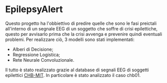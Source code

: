 # EpilepsyAlert
Questo progetto ha l'obbiettivo di predire quelle che sono le fasi preictali all'interno di un segnale EEG di un soggetto che soffre di crisi epilettiche, questo per avvisarlo prima che la crisi avvenga e prevenire quindi eventuali problemi. Per realizzare ciò, 3 modelli sono stati implementati:
- Alberi di Decisione;
- Regressione Logistica;
- Rete Neurale Convoluzionale.

Il tutto è stato realizzato grazie al database di segnali EEG di soggetti epilettici [CHB-MIT](https://physionet.org/content/chbmit/1.0.0/). In particolare è stato analizzato il caso chb01.